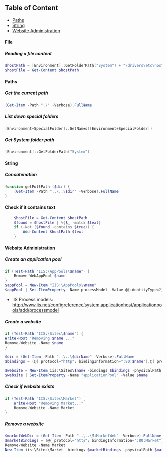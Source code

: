 ## Table of Content

* [Paths](#paths)
* [String](#string)
* [Website Administration](#website-administration)

#### File

##### Reading a file content
```powershell
$hostPath = [Environment]::GetFolderPath("System") + "\drivers\etc\hosts"
$hostFile = Get-Content $hostPath
```

#### Paths

##### Get the current path
```powershell
(Get-Item -Path ".\" -Verbose).FullName
```

##### List down special folders
```powershell
[Environment+SpecialFolder]::GetNames([Environment+SpecialFolder])
```

##### Get System folder path
```powershell
[Environment]::GetFolderPath("System")
```

#### String

##### Concatenation
```powershell
function getFullPath ($dir) {
	(Get-Item -Path "..\..\$dir" -Verbose).FullName
}
```

#### Check if it contains text

```powershell
    $hostFile = Get-Content $hostPath
    $found = $hostFile | %{$_ -match $text}
    if (-Not ($found -contains $true)) {
        Add-Content $hostPath $text
    }
```

#### Website Administration

##### Create an application pool
```powershell
if (Test-Path "IIS:\AppPools\$name") {
    Remove-WebAppPool $name
}
$appPool = New-Item "IIS:\AppPools\$name"
$appPool | Set-ItemProperty -Name processModel -Value @{identityType=2}
```

* IIS Process models: http://www.iis.net/configreference/system.applicationhost/applicationpools/add/processmodel

##### Create a website
```powershell
if (Test-Path "IIS:\Sites\$name") {
Write-Host "Removing $name ..."
Remove-Website -Name $name
}
 
$dir = (Get-Item -Path "..\..\$dirName" -Verbose).FullName
$bindings = (@{ protocol="http"; bindingInformation=":80:$name"},@{ protocol="https"; bindingInformation=":443:$name"})

$website = New-Item iis:\Sites\$name -bindings $bindings -physicalPath $dir
$website | Set-ItemProperty -Name "applicationPool" -Value $name
```

##### Check if website exists
```powershell
if (Test-Path "IIS:\Sites\Market") {
	Write-Host "Removing Market..."
	Remove-Website -Name Market
}
```

##### Remove a website
```powershell
$marketWebDir = (Get-Item -Path "..\..\MiMarketWeb" -Verbose).FullName
$marketBindings = (@{ protocol="http"; bindingInformation=":80:Market"},@{ protocol="https"; bindingInformation=":443:Market"})
Remove-Website -Name Market
New-Item iis:\Sites\Market -bindings $marketBindings -physicalPath $marketWebDir
```

